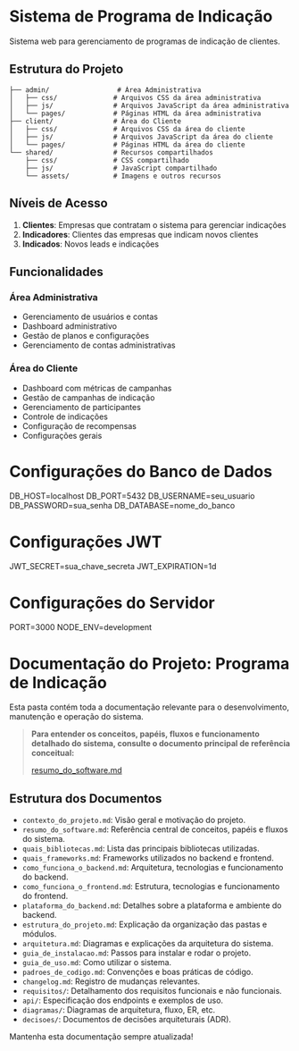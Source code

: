 # Sistema de Programa de Indicação

Sistema web para gerenciamento de programas de indicação de clientes.

## Estrutura do Projeto

```
├── admin/                 # Área Administrativa
│   ├── css/              # Arquivos CSS da área administrativa
│   ├── js/               # Arquivos JavaScript da área administrativa
│   └── pages/            # Páginas HTML da área administrativa
├── client/               # Área do Cliente
│   ├── css/              # Arquivos CSS da área do cliente
│   ├── js/               # Arquivos JavaScript da área do cliente
│   └── pages/            # Páginas HTML da área do cliente
└── shared/               # Recursos compartilhados
    ├── css/              # CSS compartilhado
    ├── js/               # JavaScript compartilhado
    └── assets/           # Imagens e outros recursos
```

## Níveis de Acesso

1. **Clientes**: Empresas que contratam o sistema para gerenciar indicações
2. **Indicadores**: Clientes das empresas que indicam novos clientes
3. **Indicados**: Novos leads e indicações

## Funcionalidades

### Área Administrativa
- Gerenciamento de usuários e contas
- Dashboard administrativo
- Gestão de planos e configurações
- Gerenciamento de contas administrativas

### Área do Cliente
- Dashboard com métricas de campanhas
- Gestão de campanhas de indicação
- Gerenciamento de participantes
- Controle de indicações
- Configuração de recompensas
- Configurações gerais 

# Configurações do Banco de Dados
DB_HOST=localhost
DB_PORT=5432
DB_USERNAME=seu_usuario
DB_PASSWORD=sua_senha
DB_DATABASE=nome_do_banco

# Configurações JWT
JWT_SECRET=sua_chave_secreta
JWT_EXPIRATION=1d

# Configurações do Servidor
PORT=3000
NODE_ENV=development 

# Documentação do Projeto: Programa de Indicação

Esta pasta contém toda a documentação relevante para o desenvolvimento, manutenção e operação do sistema.

> **Para entender os conceitos, papéis, fluxos e funcionamento detalhado do sistema, consulte o documento principal de referência conceitual:**
> 
> [resumo_do_software.md](resumo_do_software.md)

## Estrutura dos Documentos

- `contexto_do_projeto.md`: Visão geral e motivação do projeto.
- `resumo_do_software.md`: Referência central de conceitos, papéis e fluxos do sistema.
- `quais_bibliotecas.md`: Lista das principais bibliotecas utilizadas.
- `quais_frameworks.md`: Frameworks utilizados no backend e frontend.
- `como_funciona_o_backend.md`: Arquitetura, tecnologias e funcionamento do backend.
- `como_funciona_o_frontend.md`: Estrutura, tecnologias e funcionamento do frontend.
- `plataforma_do_backend.md`: Detalhes sobre a plataforma e ambiente do backend.
- `estrutura_do_projeto.md`: Explicação da organização das pastas e módulos.
- `arquitetura.md`: Diagramas e explicações da arquitetura do sistema.
- `guia_de_instalacao.md`: Passos para instalar e rodar o projeto.
- `guia_de_uso.md`: Como utilizar o sistema.
- `padroes_de_codigo.md`: Convenções e boas práticas de código.
- `changelog.md`: Registro de mudanças relevantes.
- `requisitos/`: Detalhamento dos requisitos funcionais e não funcionais.
- `api/`: Especificação dos endpoints e exemplos de uso.
- `diagramas/`: Diagramas de arquitetura, fluxo, ER, etc.
- `decisoes/`: Documentos de decisões arquiteturais (ADR).

Mantenha esta documentação sempre atualizada! 